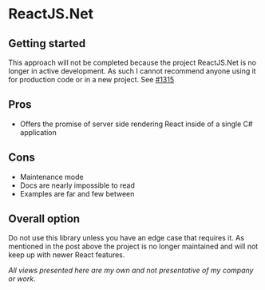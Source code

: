 # ReactJS.Net
## Getting started
This approach will not be completed because the project ReactJS.Net is no longer in active development. As such I cannot recommend anyone using it for production code or in a new project. See [#1315](https://github.com/reactjs/React.NET/issues/1315)

## Pros
- Offers the promise of server side rendering React inside of a single C# application

## Cons
- Maintenance mode
- Docs are nearly impossible to read
- Examples are far and few between

## Overall option
Do not use this library unless you have an edge case that requires it. As mentioned in the post above the project is no longer maintained and will not keep up with newer React features.

_All views presented here are my own and not presentative of my company or work._
